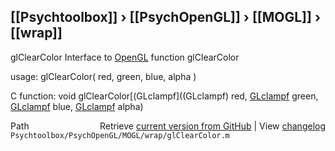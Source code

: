 ## [[Psychtoolbox]] &#8250; [[PsychOpenGL]] &#8250; [[MOGL]] &#8250; [[wrap]]

glClearColor  Interface to [OpenGL](OpenGL) function glClearColor  
  
usage:  glClearColor( red, green, blue, alpha )  
  
C function:  void glClearColor[(GLclampf]((GLclampf) red, [GLclampf](GLclampf) green, [GLclampf](GLclampf) blue, [GLclampf](GLclampf) alpha)  




<div class="code_header" style="text-align:right;">
  <span style="float:left;">Path&nbsp;&nbsp;</span> <span class="counter">Retrieve <a href=
  "https://raw.github.com/Psychtoolbox-3/Psychtoolbox-3/beta/Psychtoolbox/PsychOpenGL/MOGL/wrap/glClearColor.m">current version from GitHub</a> | View <a href=
  "https://github.com/Psychtoolbox-3/Psychtoolbox-3/commits/beta/Psychtoolbox/PsychOpenGL/MOGL/wrap/glClearColor.m">changelog</a></span>
</div>
<div class="code">
  <code>Psychtoolbox/PsychOpenGL/MOGL/wrap/glClearColor.m</code>
</div>

